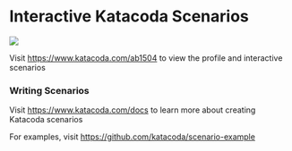 # Interactive Katacoda Scenarios

[![](http://shields.katacoda.com/katacoda/ab1504/count.svg)](https://www.katacoda.com/ab1504 "Get your profile on Katacoda.com")

Visit https://www.katacoda.com/ab1504 to view the profile and interactive scenarios

### Writing Scenarios
Visit https://www.katacoda.com/docs to learn more about creating Katacoda scenarios

For examples, visit https://github.com/katacoda/scenario-example
